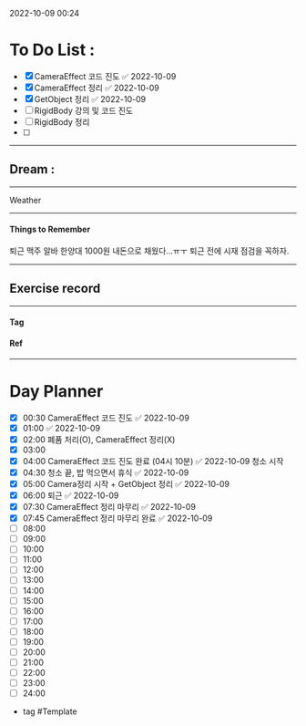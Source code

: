 2022-10-09 00:24

# To Do List :

- [x] CameraEffect 코드 진도 ✅ 2022-10-09
- [x] CameraEffect 정리 ✅ 2022-10-09
- [x] GetObject 정리 ✅ 2022-10-09
- [ ] RigidBody  강의 및 코드 진도
- [ ] RigidBody 정리
- [ ] 

---

## Dream :

---

Weather

---

#### Things to Remember

퇴근 맥주 알바 한양대
1000원 내돈으로 채웠다...ㅠㅜ  퇴근 전에 시재 점검을 꼭하자.

---

## Exercise record
---

#### Tag

#### Ref

---

# Day Planner

- [x] 00:30 CameraEffect 코드 진도 ✅ 2022-10-09
- [x] 01:00 ✅ 2022-10-09
- [x] 02:00 폐품 처리(O), CameraEffect 정리(X)
- [x] 03:00 
- [x] 04:00 CameraEffect 코드 진도 완료 (04시 10분) ✅ 2022-10-09 청소 시작
- [x] 04:30 청소 끝, 밥 먹으면서 휴식 ✅ 2022-10-09
- [x] 05:00 Camera정리 시작 + GetObject 정리 ✅ 2022-10-09
- [x] 06:00 퇴근 ✅ 2022-10-09
- [x] 07:30 CameraEffect 정리 마무리 ✅ 2022-10-09
- [x] 07:45 CameraEffect 정리 마무리 완료 ✅ 2022-10-09
- [ ] 08:00 
- [ ] 09:00 
- [ ] 10:00 
- [ ] 11:00 
- [ ] 12:00 
- [ ] 13:00 
- [ ] 14:00 
- [ ] 15:00 
- [ ] 16:00 
- [ ] 17:00 
- [ ] 18:00 
- [ ] 19:00 
- [ ] 20:00 
- [ ] 21:00 
- [ ] 22:00 
- [ ] 23:00 
- [ ] 24:00 

- tag
#Template